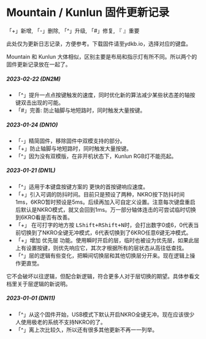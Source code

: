 # Mountain / Kunlun 固件更新记录

「+」新增, 「-」删除, 「^」升级, 「#」修复, 『 』重要

此处仅为更新日志记录，方便参考。下载固件请至ydkb.io，选择对应的键盘。

Mountain 和 Kunlun 大体相似，区别主要是布局和指示灯有所不同。所以两个的固件更新记录放在一起了。

##### 2023-02-22 (DN2M)
- 「^」提升一点点按键触发的速度，同时优化新的算法减少某些状态差的轴按键双击出现的可能。
- 「#」完善: 防止轴脚与地短路时，同时触发大量按键。

##### 2023-01-24 (DN1O) 
- 「-」精简固件，移除固件中双模支持的部分。
- 「+」防止轴脚与地短路时，同时触发大量按键。
- 「^」因为没有双模版，在非开机状态下，Kunlun RGB灯不能亮起。

##### 2023-01-21 (DN1L) 
-   「^」适用于本键盘按键方案的 更快的首按键响应速度。
-   「+」引入可调的防抖时间。目前只是预设了两种，NKRO按下防抖时间1ms，6KRO暂时预设是5ms。后续再加入可自定义设置。注意每次键盘重启后默认是NKRO模式，就又会回到1ms。万一部分轴体连击的可尝试临时切换到6KRO看是否有改善。
-   「+」 在可打字的地方按 <kbd>LShift+RShift+N</kbd>时，会打出数字0或6，0代表当前切换到了NKRO全键无冲模式，6代表切换到了6KRO任意6键无冲模式。
-   「+」增加 优先层 功能。使用瞬时开启的层，临时也被设为优先层，如果此层上有设置按键，则优先响应它，其次才根据所有的层状态从高往低查找。
-   「^」层的逻辑有些变化，把瞬间切换层和其他切换层分开来。现在逻辑上操作更直觉。

它不会破坏以往逻辑，但配合新逻辑，符合更多人对于层切换的期望。具体参看文档里关于层逻辑的新说明。

##### 2023-01-01 (DN11) 
- 「^」从这个固件开始，USB模式下默认开启NKRO全键无冲。现在应该很少人使用极老的系统不支持NKRO的了。
-  「^」离上次比较久，所以还有很多其他更新不再一一列举。
